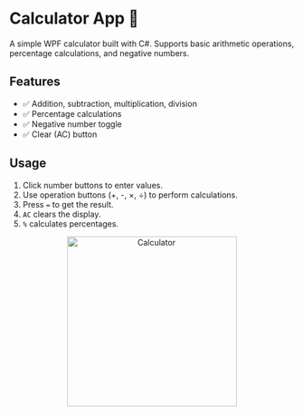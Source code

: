 # Calculator App 🧮

A simple WPF calculator built with C#. Supports basic arithmetic operations, percentage calculations, and negative numbers.

## Features
- ✅ Addition, subtraction, multiplication, division  
- ✅ Percentage calculations  
- ✅ Negative number toggle  
- ✅ Clear (AC) button  

## Usage
1. Click number buttons to enter values.  
2. Use operation buttons (+, -, ×, ÷) to perform calculations.  
3. Press `=` to get the result.  
4. `AC` clears the display.  
5. `%` calculates percentages.  
<p align="center">
  <img src="https://github.com/user-attachments/assets/faa6a8ae-71fc-43f4-a398-05d549810139" alt="Calculator" width="300">
</p>

